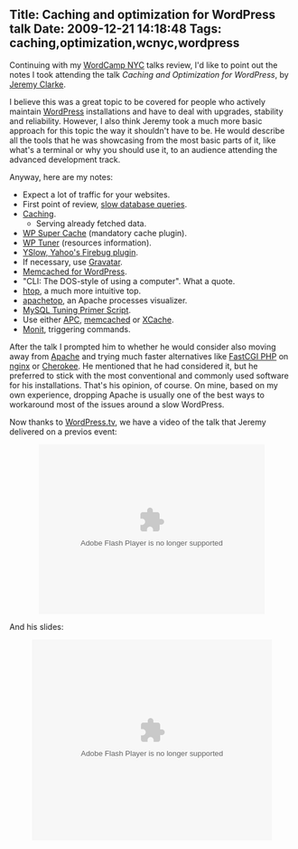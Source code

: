 Title: Caching and optimization for WordPress talk
Date: 2009-12-21 14:18:48
Tags: caching,optimization,wcnyc,wordpress
---
<p>Continuing with my <a href="http://2009.newyork.wordcamp.org/">WordCamp NYC</a> talks review, I'd like to point out the notes I took attending the talk <em>Caching and Optimization for WordPress</em>, by <a href="http://simianuprising.com/">Jeremy Clarke</a>.</p>
<p>I believe this was a great topic to be covered for people who actively maintain <a href="http://wordpress.org/">WordPress</a> installations and have to deal with upgrades, stability and reliability. However, I also think Jeremy took a much more basic approach for this topic the way it shouldn't have to be. He would describe all the tools that he was showcasing from the most basic parts of it, like what's a terminal or why you should use it, to an audience attending the advanced development track.</p>
<p>Anyway, here are my notes:</p>
<ul>
    <li>Expect a lot of traffic for your websites.</li>
    <li>First point of review, <a href="http://wordpress.org/support/topic/300880">slow database queries</a>.</li>
    <li><a href="http://en.wikipedia.org/wiki/Web_cache">Caching</a>.
    <ul>
        <li>Serving already fetched data.</li>
    </ul>
    </li>
    <li><a href="http://wordpress.org/extend/plugins/wp-super-cache/">WP Super Cache</a> (mandatory cache plugin).</li>
    <li><a href="http://wordpress.org/extend/plugins/wptuner/">WP Tuner</a> (resources information).</li>
    <li><a href="http://stereonaut.net/yahoo-yslow-for-firebug/">YSlow, Yahoo's Firebug plugin</a>.</li>
    <li>If necessary, use <a href="http://gravatar.com">Gravatar</a>.</li>
    <li><a href="http://mohanjith.net/blog/2008/10/using-memcached-with-wordpress-object-cache.html">Memcached for WordPress</a>.</li>
    <li>&quot;CLI: The DOS-style of using a computer&quot;. What a quote.</li>
    <li><a href="http://htop.sourceforge.net/">htop</a>, a much more intuitive top.</li>
    <li><a href="http://www.webta.org/projects/apachetop/">apachetop</a>, an Apache processes visualizer.</li>
    <li><a href="http://www.day32.com/MySQL/">MySQL Tuning Primer Script</a>.</li>
    <li>Use either <a href="http://pecl.php.net/package/APC">APC</a>, <a href="http://php.net/manual/en/book.memcache.php">memcached</a> or <a href="http://xcache.lighttpd.net/">XCache</a>.</li>
    <li><a href="http://mmonit.com/monit/">Monit</a>, triggering commands.</li>
</ul>
<p>After the talk I prompted him to whether he would consider also moving away from <a href="http://httpd.apache.org/">Apache</a> and trying much faster alternatives like <a href="http://www.fastcgi.com/drupal/node/5?q=node/10">FastCGI PHP</a> on <a href="http://nginx.org/">nginx</a> or <a href="http://www.cherokee-project.com/">Cherokee</a>. He mentioned that he had considered it, but he preferred to stick with the most conventional and commonly used software for his installations. That's his opinion, of course. On mine, based on my own experience, dropping Apache is usually one of the best ways to workaround most of the issues around a slow WordPress.</p>
<p>Now thanks to <a href="http://wordpress.tv/">WordPress.tv</a>, we have a video of the talk that Jeremy delivered on a previos event:</p>
<p style="text-align: center; "><embed src="http://v.wordpress.com/wp-content/plugins/video/flvplayer.swf?ver=1.11" type="application/x-shockwave-flash" width="400" height="300" allowscriptaccess="always" allowfullscreen="true" flashvars="guid=P1pO85U7&amp;width=400&amp;height=300" title=""></embed></p>
<p style="text-align: left; ">And his slides:</p>
<p style="text-align: center; "><object style="margin:0px" width="425" height="355">
<param name="movie" value="http://static.slidesharecdn.com/swf/ssplayer2.swf?doc=jeremyclarke-wcmtl-optimization-090711143857-phpapp02&amp;rel=0&amp;stripped_title=caching-and-optimization-for-wordpress" />
<param name="allowFullScreen" value="true" />
<param name="allowScriptAccess" value="always" /><embed src="http://static.slidesharecdn.com/swf/ssplayer2.swf?doc=jeremyclarke-wcmtl-optimization-090711143857-phpapp02&amp;rel=0&amp;stripped_title=caching-and-optimization-for-wordpress" type="application/x-shockwave-flash" allowscriptaccess="always" allowfullscreen="true" width="425" height="355"></embed></object></p>